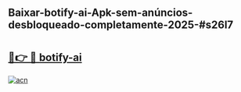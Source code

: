 ## Baixar-botify-ai-Apk-sem-anúncios-desbloqueado-completamente-2025-#s26l7

# <h2><a href="https://ainizakaria.my?title=botify-ai&ref=22M">🔗👉 🔴 botify-ai</a></h2>

[![acn](https://github.com/user-attachments/assets/0f9c940e-d8b0-45ae-aac7-cd30a18b3e1c)](https://ainizakaria.my?title=botify-ai&ref=22M)

